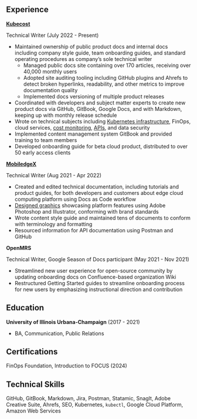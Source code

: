 Experience
----------

[**Kubecost**](/Kubecost)

Technical Writer (July 2022 - Present)

* Maintained ownership of public product docs and internal docs including company style guide, team
onboarding guides, and standard operating procedures as company’s sole technical writer
  * Managed public docs site containing over 170 articles, receiving over 40,000 monthly users
  * Adopted site auditing tooling including GitHub plugins and Ahrefs to detect broken hyperlinks,
readability, and other metrics to improve documentation quality
  * Implemented docs versioning of multiple product releases
* Coordinated with developers and subject matter experts to create new product docs via GitHub,
GitBook, Google Docs, and with Markdown, keeping up with monthly release schedule
* Wrote on technical subjects including [Kubernetes infrastructure](/Kubecost/Diagrams/fed-etl-agg-arch.png), FinOps, cloud services, [cost monitoring](/Kubecost/Blog/getting-highly-accurate-cost-metrics.md), [APIs](/Kubecost/Docs/cloud-cost-trends-api.pdf), and data security
* Implemented content management system GitBook and provided training to team members
* Developed onboarding guide for beta cloud product, distributed to over 50 early access clients

[**MobiledgeX**](/MobiledgeX)

Technical Writer (Aug 2021 - Apr 2022)

* Created and edited technical documentation, including tutorials and product guides, for both developers
and customers about edge cloud computing platform using Docs as Code workflow
* [Designed graphics](/MobiledgeX/Graphics) showcasing platform features using Adobe Photoshop and Illustrator, conforming
with brand standards
* Wrote content style guide and maintained tens of documents to conform with terminology and
formatting
* Resourced information for API documentation using Postman and GitHub

**OpenMRS**

Technical Writer, Google Season of Docs participant (May 2021 - Nov 2021)

* Streamlined new user experience for open-source community by updating onboarding docs on
Confluence-based organization Wiki
* Restructured Getting Started guides to streamline onboarding process for new users by emphasizing
instructional direction and contribution

Education
---------

**University of Illinois Urbana-Champaign** (2017 - 2021)

* BA, Communication, Public Relations

Certifications
---------

FinOps Foundation, Introduction to FOCUS (2024)

Technical Skills
---------

GitHub, GitBook, Markdown, Jira, Postman, Statamic, SnagIt, Adobe Creative Suite, Ahrefs, SEO, Kubernetes, `kubectl`, Google Cloud Platform, Amazon Web Services

